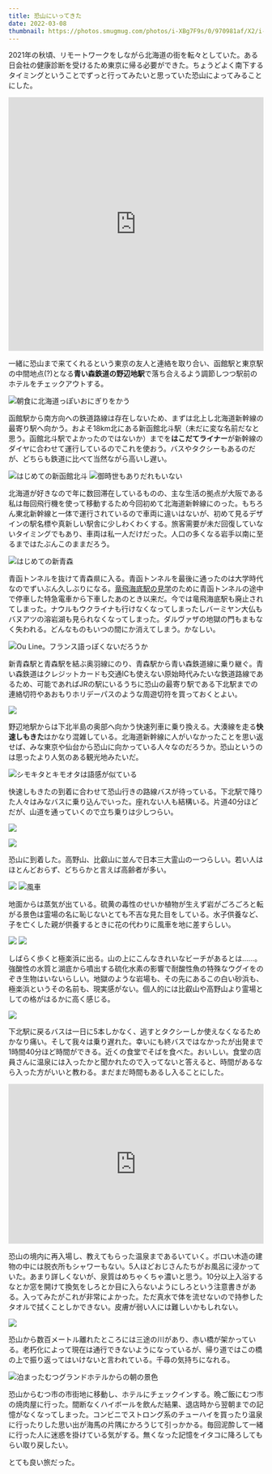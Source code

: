 ```yaml
---
title: 恐山にいってきた
date: 2022-03-08
thumbnail: https://photos.smugmug.com/photos/i-XBg7F9s/0/970981af/X2/i-XBg7F9s-X2.jpg
---
```


2021年の秋頃、リモートワークをしながら北海道の街を転々としていた。ある日会社の健康診断を受けるため東京に帰る必要ができた。ちょうどよく南下するタイミングということでずっと行ってみたいと思っていた恐山によってみることにした。

<iframe src="https://www.google.com/maps/embed?pb=!1m18!1m12!1m3!1d422875.2219842048!2d140.72627105113935!3d41.28313372975285!2m3!1f0!2f0!3f0!3m2!1i1024!2i768!4f13.1!3m3!1m2!1s0x5f9c3e07c87c9941%3A0x3d2e0b653f57099f!2sMount%20Osore!5e0!3m2!1sen!2sbg!4v1646668254109!5m2!1sen!2sbg" width="100%" height="500" style="border:0;" allowfullscreen="" loading="lazy"></iframe>

一緒に恐山まで来てくれるという東京の友人と連絡を取り合い、函館駅と東京駅の中間地点(?)となる**青い森鉄道の野辺地駅**で落ち合えるよう調節しつつ駅前のホテルをチェックアウトする。

![朝食に北海道っぽいおにぎりをかう](https://photos.smugmug.com/photos/i-PG5D8cs/0/59c35736/X2/i-PG5D8cs-X2.jpg)

函館駅から南方向への鉄道路線は存在しないため、まずは北上し北海道新幹線の最寄り駅へ向かう。およそ18km北にある新函館北斗駅（未だに変な名前だなと思う。函館北斗駅でよかったのではないか）までを**はこだてライナー**が新幹線のダイヤに合わせて運行しているのでこれを使おう。バスやタクシーもあるのだが、どちらも鉄道に比べて当然ながら高いし遅い。

![はじめての新函館北斗](https://photos.smugmug.com/photos/i-fQRrKts/0/699b1838/X2/i-fQRrKts-X2.jpg)
![御時世もありだれもいない](https://photos.smugmug.com/photos/i-SpMtnNc/0/2455e5cb/X2/i-SpMtnNc-X2.jpg)

北海道が好きなので年に数回滞在しているものの、主な生活の拠点が大阪である私は毎回飛行機を使って移動するため今回初めて北海道新幹線にのった。もちろん東北新幹線と一体で運行されているので車両に違いはないが、初めて見るデザインの駅名標や真新しい駅舎に少しわくわくする。旅客需要が未だ回復していないタイミングでもあり、車両は私一人だけだった。人口の多くなる岩手以南に至るまではたぶんこのままだろう。

![はじめての新青森](https://photos.smugmug.com/photos/i-Wqz5msq/0/7c3c7db5/X2/i-Wqz5msq-X2.jpg)

青函トンネルを抜けて青森県に入る。青函トンネルを最後に通ったのは大学時代なのでずいぶん久しぶりになる。[竜飛海底駅の見学](https://www.jrhokkaido.co.jp/network/seikan/06.html)のために青函トンネルの途中で停車した特急電車から下車したあのとき以来だ。今では竜飛海底駅も廃止されてしまった。ナウルもウクライナも行けなくなってしまったしバーミヤン大仏もバヌアツの溶岩湖も見られなくなってしまった。ダルヴァザの地獄の門もまもなく失われる。どんなものもいつの間にか消えてしまう。かなしい。

![Ou Line。フランス語っぽくないだろうか](https://photos.smugmug.com/photos/i-ZLMxGMZ/0/5ed55866/X2/i-ZLMxGMZ-X2.jpg)

新青森駅と青森駅を結ぶ奥羽線にのり、青森駅から青い森鉄道線に乗り継ぐ。青い森鉄道はクレジットカードも交通ICも使えない原始時代みたいな鉄道路線であるため、可能であればJRの駅にいるうちに恐山の最寄り駅である下北駅までの連絡切符やあおもりホリデーパスのような周遊切符を買っておくとよい。

![](https://photos.smugmug.com/photos/i-D3QPs8c/0/044f02ba/X2/i-D3QPs8c-X2.jpg)

野辺地駅からは下北半島の奥部へ向かう快速列車に乗り換える。大湊線を走る**快速しもきた**はかなり混雑している。北海道新幹線に人がいなかったことを思い返せば、みな東京や仙台から恐山に向かっている人々なのだろうか。恐山というのは思ったより人気のある観光地みたいだ。

![シモキタとキモオタは語感が似ている](https://photos.smugmug.com/photos/i-bTzRpnV/0/b2e14243/X2/i-bTzRpnV-X2.jpg)

快速しもきたの到着に合わせて恐山行きの路線バスが待っている。下北駅で降りた人々はみなバスに乗り込んでいった。座れない人も結構いる。片道40分ほどだが、山道を通っていくので立ち乗りは少しつらい。

![](https://photos.smugmug.com/photos/i-FhtTgTJ/0/f5c1495b/X2/i-FhtTgTJ-X2.jpg)

![](https://photos.smugmug.com/photos/i-krbFfrg/0/208933cc/X2/i-krbFfrg-X2.jpg)

恐山に到着した。高野山、比叡山に並んで日本三大霊山の一つらしい。若い人はほとんどおらず、どちらかと言えば高齢者が多い。

![](https://photos.smugmug.com/photos/i-HZ2JRtk/0/d537e59f/X2/i-HZ2JRtk-X2.jpg)
![風車](https://photos.smugmug.com/photos/i-BbTB9v4/0/b0cc92ca/X2/i-BbTB9v4-X2.jpg)

地面からは蒸気が出ている。硫黄の毒性のせいか植物が生えず岩がごろごろと転がる景色は霊場の名に恥じないとても不吉な見た目をしている。水子供養など、子を亡くした親が供養するときに花の代わりに風車を地に差すらしい。

![](https://photos.smugmug.com/photos/i-XBg7F9s/0/970981af/X2/i-XBg7F9s-X2.jpg)
![](https://photos.smugmug.com/photos/i-XdndxPh/0/a086748d/X2/i-XdndxPh-X2.jpg)

しばらく歩くと極楽浜に出る。山の上にこんなきれいなビーチがあるとは……。強酸性の水質と湖底から噴出する硫化水素の影響で耐酸性魚の特殊なウグイをのぞき生物はいないらしい。地獄のような岩場も、その先にあるこの白い砂浜も、極楽浜というその名前も、現実感がない。個人的には比叡山や高野山より霊場としての格がはるかに高く感じる。

![](https://photos.smugmug.com/photos/i-ZTWfqXp/0/67c0a92b/X2/i-ZTWfqXp-X2.jpg)

下北駅に戻るバスは一日に5本しかなく、逃すとタクシーしか使えなくなるためかなり痛い。そして我々は乗り遅れた。幸いにも終バスではなかったが出発まで1時間40分ほど時間ができる。近くの食堂でそばを食べた。おいしい。食堂の店員さんに温泉には入ったかと聞かれたので入ってないと答えると、時間があるなら入った方がいいと教わる。まだまだ時間もあるし入ることにした。

<iframe width="100%" height="315" src="https://www.youtube.com/embed/n6zHLL5fTso" title="YouTube video player" frameborder="0" allow="accelerometer; autoplay; clipboard-write; encrypted-media; gyroscope; picture-in-picture" allowfullscreen></iframe>

恐山の境内に再入場し、教えてもらった温泉まであるいていく。ボロい木造の建物の中には脱衣所もシャワーもない。5人ほどおじさんたちがお風呂に浸かっていた。あまり詳しくないが、泉質はめちゃくちゃ濃いと思う。10分以上入浴するなとか窓を開けて換気をしろとか目に入らないようにしろという注意書きがある。入ってみたがこれが非常によかった。ただ真水で体を流せないので持参したタオルで拭くことしかできない。皮膚が弱い人には難しいかもしれない。

![](https://photos.smugmug.com/photos/i-dnqhcpZ/0/9846f761/X2/i-dnqhcpZ-X2.jpg)

恐山から数百メートル離れたところには三途の川があり、赤い橋が架かっている。老朽化によって現在は通行できないようになっているが、帰り道ではこの橋の上で振り返ってはいけないと言われている。千尋の気持ちになれる。

![泊まったむつグランドホテルからの朝の景色](https://photos.smugmug.com/photos/i-chNmVTz/0/a681f1a4/X2/i-chNmVTz-X2.jpg)

恐山からむつ市の市街地に移動し、ホテルにチェックインする。晩ご飯にむつ市の焼肉屋に行った。間断なくハイボールを飲んだ結果、退店時から翌朝までの記憶がなくなってしまった。コンビニでストロング系のチューハイを買ったり温泉に行ったりした思い出が海馬の片隅にかろうじて引っかかる。毎回泥酔して一緒に行った人に迷惑を掛けている気がする。無くなった記憶をイタコに降ろしてもらい取り戻したい。

とても良い旅だった。
